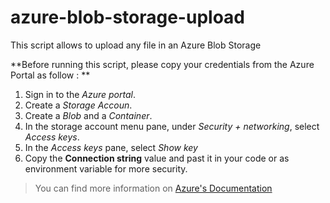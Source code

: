 # azure-blob-storage-upload
This script allows to upload any file in an Azure Blob Storage

**Before running this script, please copy your credentials from the Azure Portal as follow : **

1. Sign in to the *Azure portal*.
2. Create a *Storage Accoun*.
3. Create a *Blob* and a *Container*.
4. In the storage account menu pane, under *Security + networking*, select *Access keys*.
5. In the *Access keys* pane, select *Show key*
6. Copy the **Connection string** value and past it in your code or as environment variable for more security.

> You can find more information on <a href="https://docs.microsoft.com/en-us/azure/storage/blobs/storage-quickstart-blobs-python#upload-blobs-to-a-container" target="_blank">Azure's Documentation</a>
